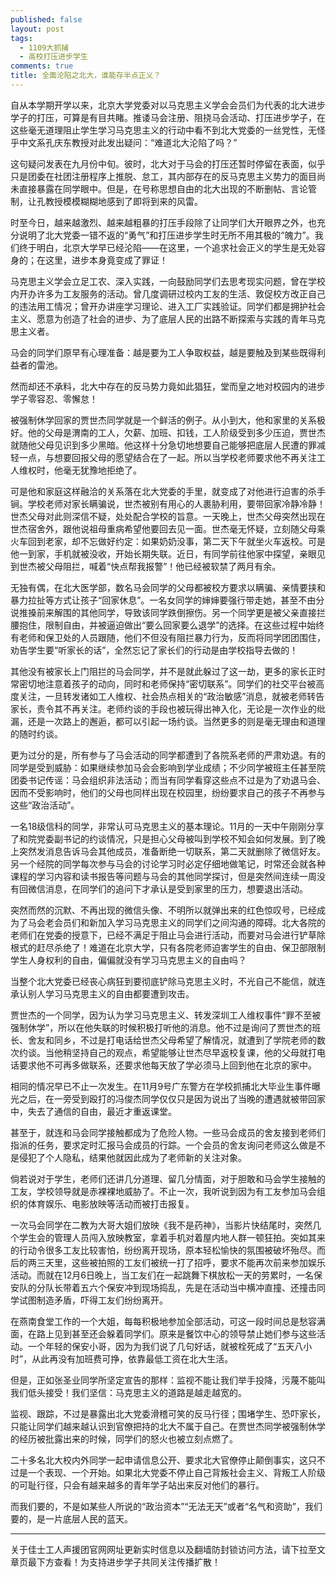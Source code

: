 ```yaml
---
published: false
layout: post
tags: 
  - 1109大抓捕
  - 高校打压进步学生
comments: true
title: 全面沦陷之北大，谁能存半点正义？
---
```


自从本学期开学以来，北京大学党委对以马克思主义学会会员们为代表的北大进步学子的打压，可算是有目共睹。推诿马会注册、阻挠马会活动、打压进步学子，在这些毫无道理阻止学生学习马克思主义的行动中看不到北大党委的一丝党性，无怪乎中文系孔庆东教授对此发出疑问：“难道北大沦陷了吗？”

这句疑问发表在九月份中旬。彼时，北大对于马会的打压还暂时停留在表面，似乎只是团委在社团注册程序上推脱、怠工，其内部存在的反马克思主义势力的面目尚未直接暴露在同学眼中。但是，在号称思想自由的北大出现的不断删帖、言论管制，让孔教授模模糊糊地感到了即将到来的风雷。

时至今日，越来越激烈、越来越粗暴的打压手段除了让同学们大开眼界之外，也充分说明了北大党委一错不返的“勇气”和打压进步学生时无所不用其极的“魄力”。我们终于明白，北京大学早已经沦陷——在这里，一个追求社会正义的学生是无处容身的；在这里，进步本身竟变成了罪证！

马克思主义学会立足工农、深入实践，一向鼓励同学们去思考现实问题，曾在学校内开办许多为工友服务的活动。曾几度调研过校内工友的生活、敦促校方改正自己的违法用工情况；曾开办讲座学习理论、进入工厂实践验证。同学们都是拥护社会主义、愿意为创造了社会的进步、为了底层人民的出路不断探索与实践的青年马克思主义者。

马会的同学们原早有心理准备：越是要为工人争取权益，越是要触及到某些既得利益者的雷池。

然而却还不承料，北大中存在的反马势力竟如此猖狂，堂而皇之地对校园内的进步学子零容忍、零懈怠！

被强制休学回家的贾世杰同学就是一个鲜活的例子。从小到大，他和家里的关系极好。他的父母是渭南的工人，欠薪、加班、扣钱，工人阶级受到多少压迫，贾世杰就随他父母见识到多少黑暗。他这样十分急切地想要自己能够把底层人民遭的罪减轻一点，与想要回报父母的愿望结合在了一起。所以当学校老师要求他不再关注工人维权时，他毫无犹豫地拒绝了。

可是他和家庭这样融洽的关系落在北大党委的手里，就变成了对他进行迫害的杀手锏。学校老师对家长瞒骗说，世杰被别有用心的人裹胁利用，要带回家冷静冷静！世杰父母对此则深信不疑，处处配合学校的旨意。一天晚上，世杰父母突然出现在世杰宿舍外，跟他说祖母重病希望他要回去见一面。世杰毫无怀疑，立刻随父母乘火车回到老家，却不忘做好约定：如果奶奶没事，第二天下午就坐火车返校。可是他一到家，手机就被没收，开始长期失联。近日，有同学前往他家中探望，亲眼见到世杰被父母阻拦，喊着“快点帮我报警”！他已经被软禁了两月有余。

无独有偶，在北大医学部，数名马会同学的父母都被校方要求以瞒骗、亲情要挟和暴力拉扯等方式让孩子“回家休息”。一名女同学的婶婶要强行带走她，甚至不由分说推搡前来解围的其他同学，导致该同学跌倒擦伤。另一个同学更是被父亲直接拦腰抱住，限制自由，并被逼迫做出“要么回家要么退学”的选择。在这些过程中始终有老师和保卫处的人员跟随，他们不但没有阻拦暴力行为，反而将同学团团围住，劝告学生要“听家长的话”，全然忘记了家长们的行动是由学校指导去做的！

其他没有被家长上门阻拦的马会同学，并不是就此躲过了这一劫，更多的家长正时常密切地注意着孩子的动向，同时和老师保持“密切联系”。同学们的社交平台被高度关注，一旦转发诸如工人维权、社会热点相关的“政治敏感”消息，就被老师转告家长，责令其不再关注。老师约谈的手段也被玩得出神入化，无论是一次作业的纰漏，还是一次路上的邂逅，都可以引起一场约谈。当然更多的则是毫无理由和道理的随时约谈。

更为过分的是，所有参与了马会活动的同学都遭到了各院系老师的严肃劝退。有的同学是受到威胁：如果继续参加马会会影响到学业成绩；不少同学被班主任甚至院团委书记传谣：马会组织非法活动；而当有同学看穿这些点不过是为了劝退马会、因而不受影响时，他们的父母也同样出现在校园里，纷纷要求自己的孩子不再参与这些“政治活动”。

一名18级信科的同学，非常认可马克思主义的基本理论。11月的一天中午刚刚分享了和院党委副书记的约谈情况，只是担心父母被叫到学校不知会如何发展。到了晚上突然发消息告诉马会其他成员，准备断绝一切联系，第二天就删除了微信好友。另一个经院的同学每次参与马会的讨论学习时必定仔细地做笔记，时常还会就各种课程的学习内容和读书报告等问题与马会的其他同学探讨，但是突然间连续一周没有回微信消息，在同学们的追问下才承认是受到家里的压力，想要退出活动。

突然而然的沉默、不再出现的微信头像、不明所以就弹出来的红色惊叹号，已经成为了马会老会员们和新加入学习马克思主义的同学们之间沟通的障碍。北大各院的老师们在党委的授意下，已经不满足于阻止马会进行活动，而要对马会进行铲草除根式的赶尽杀绝了！难道在北京大学，只有各院老师迫害学生的自由、保卫部限制学生人身权利的自由，偏偏就没有学习马克思主义的自由吗？

当整个北大党委已经丧心病狂到要彻底铲除马克思主义时，不光自己不能信，就连承认别人学习马克思主义的自由都要遭到攻击。

贾世杰的一个同学，因为认为学习马克思主义、转发深圳工人维权事件“罪不至被强制休学”，所以在他失联的时候积极打听他的消息。他不过是询问了贾世杰的班长、舍友和同乡，不过是打电话给世杰父母希望了解情况，就遭到了学院老师的数次约谈。当他稍坚持自己的观点，希望能够让世杰尽早返校复课，他的父母就打电话要求他不可再多做联系，还要求他每天放了学必须马上回到他在北京的家中。

相同的情况早已不止一次发生。在11月9号广东警方在学校抓捕北大毕业生事件曝光之后，在一旁受到殴打的冯俊杰同学仅仅只是因为说出了当晚的遭遇就被带回家中，失去了通信的自由，最近才重返课堂。

甚至于，就连和马会同学接触都成为了危险人物。一些马会成员的舍友接到老师们指派的任务，要求定时汇报马会成员的行踪。一个会员的舍友询问老师这么做是不是侵犯了个人隐私，结果他就因此成为了老师新的关注对象。

倘若说对于学生，老师们还讲几分道理、留几分情面，对于胆敢和马会学生接触的工友，学校领导就是赤裸裸地威胁了。不止一次，我听说到因为有工友参加马会组织的体育娱乐、电影放映等活动而被打击报复。

一次马会同学在二教为大哥大姐们放映《我不是药神》，当影片快结尾时，突然几个学生会的管理人员闯入放映教室，拿着手机对着屋内地人群一顿狂拍。突如其来的行动令很多工友比较害怕，纷纷离开现场，原本轻松愉快的氛围被破坏殆尽。而后的两三天里，这些被拍照的工友们被统一打了招呼，要求不能再次前来参加娱乐活动。而就在12月6日晚上，当工友们在一起跳舞下棋放松一天的劳累时，一名保安队的分队长带着五六个保安冲到现场捣乱，先是在活动当中横冲直撞、还撞击同学试图制造矛盾，吓得工友们纷纷离开。

在燕南食堂工作的一个大姐，每每积极地参加全部活动，可这一段时间总是愁容满面，在路上见到甚至还会躲着同学们。原来是餐饮中心的领导禁止她们参与这些活动。一个年轻的保安小哥，因为为我们说了几句好话，就被栓死成了“五天八小时”，从此再没有加班费可挣，依靠最低工资在北大生活。

但是，正如张圣业同学所坚定宣告的那样：监视不能让我们举手投降，污蔑不能叫我们低头接受！我们坚信：马克思主义的道路是越走越宽的。

监视、跟踪，不过是暴露出北大党委滑稽可笑的反马行径；围堵学生、恐吓家长，只能让同学们越来越认识到官僚把持的北大不属于自己。在贾世杰同学被强制休学的经历被批露出来的时候，同学们的怒火也被立刻点燃了。

二十多名北大校内外同学一起申请信息公开、要求北大官僚停止颠倒事实，这只不过是一个表现、一个开始。如果北大党委不停止自己背叛社会主义、背叛工人阶级的可耻行径，只会有越来越多的青年学子站出来反对他们的暴行。

而我们要的，不是如某些人所说的“政治资本”“无法无天”或者“名气和资助”，我们要的，是一片底层人民的蓝天。

---
关于佳士工人声援团官网网址更新实时信息以及翻墙防封锁访问方法，请下拉至文章页最下方查看！为支持进步学子共同关注传播扩散！
